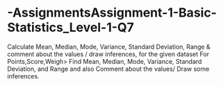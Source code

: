 # -AssignmentsAssignment-1-Basic-Statistics_Level-1-Q7
 Calculate Mean, Median, Mode, Variance, Standard Deviation, Range &amp; comment about the values / draw inferences, for the given dataset For Points,Score,Weigh> Find Mean, Median, Mode, Variance, Standard Deviation, and Range and also Comment about the values/ Draw some inferences.
